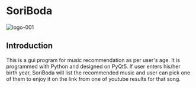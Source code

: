 # SoriBoda
![logo-001](https://user-images.githubusercontent.com/61719257/149124005-8e894e9c-58da-4740-b2d8-27b514a54cd0.png)

## Introduction
This is a gui program for music recommendation as per user's age.
It is programmed with Python and designed on PyQt5.
If user enters his/her birth year, SoriBoda will list the recommended music and user can pick one of them to enjoy it on the link from one of youtube results for that song.
